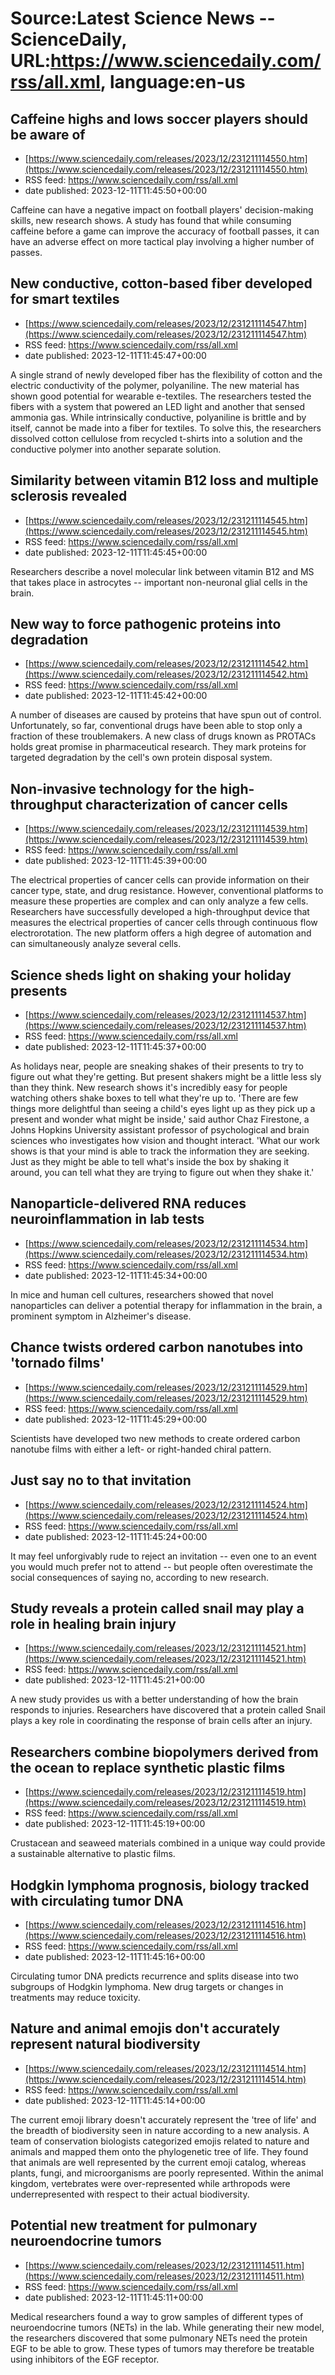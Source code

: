 # Source:Latest Science News -- ScienceDaily, URL:https://www.sciencedaily.com/rss/all.xml, language:en-us

## Caffeine highs and lows soccer players should be aware of
 - [https://www.sciencedaily.com/releases/2023/12/231211114550.htm](https://www.sciencedaily.com/releases/2023/12/231211114550.htm)
 - RSS feed: https://www.sciencedaily.com/rss/all.xml
 - date published: 2023-12-11T11:45:50+00:00

Caffeine can have a negative impact on football players' decision-making skills, new research shows. A study has found that while consuming caffeine before a game can improve the accuracy of football passes, it can have an adverse effect on more tactical play involving a higher number of passes.

## New conductive, cotton-based fiber developed for smart textiles
 - [https://www.sciencedaily.com/releases/2023/12/231211114547.htm](https://www.sciencedaily.com/releases/2023/12/231211114547.htm)
 - RSS feed: https://www.sciencedaily.com/rss/all.xml
 - date published: 2023-12-11T11:45:47+00:00

A single strand of newly developed fiber has the flexibility of cotton and the electric conductivity of the polymer, polyaniline. The new material has shown good potential for wearable e-textiles. The researchers tested the fibers with a system that powered an LED light and another that sensed ammonia gas. While intrinsically conductive, polyaniline is brittle and by itself, cannot be made into a fiber for textiles. To solve this, the researchers dissolved cotton cellulose from recycled t-shirts into a solution and the conductive polymer into another separate solution.

## Similarity between vitamin B12 loss and multiple sclerosis revealed
 - [https://www.sciencedaily.com/releases/2023/12/231211114545.htm](https://www.sciencedaily.com/releases/2023/12/231211114545.htm)
 - RSS feed: https://www.sciencedaily.com/rss/all.xml
 - date published: 2023-12-11T11:45:45+00:00

Researchers describe a novel molecular link between vitamin B12 and MS that takes place in astrocytes -- important non-neuronal glial cells in the brain.

## New way to force pathogenic proteins into degradation
 - [https://www.sciencedaily.com/releases/2023/12/231211114542.htm](https://www.sciencedaily.com/releases/2023/12/231211114542.htm)
 - RSS feed: https://www.sciencedaily.com/rss/all.xml
 - date published: 2023-12-11T11:45:42+00:00

A number of diseases are caused by proteins that have spun out of control. Unfortunately, so far, conventional drugs have been able to stop only a fraction of these troublemakers. A new class of drugs known as PROTACs holds great promise in pharmaceutical research. They mark proteins for targeted degradation by the cell's own protein disposal system.

## Non-invasive technology for the high-throughput characterization of cancer cells
 - [https://www.sciencedaily.com/releases/2023/12/231211114539.htm](https://www.sciencedaily.com/releases/2023/12/231211114539.htm)
 - RSS feed: https://www.sciencedaily.com/rss/all.xml
 - date published: 2023-12-11T11:45:39+00:00

The electrical properties of cancer cells can provide information on their cancer type, state, and drug resistance. However, conventional platforms to measure these properties are complex and can only analyze a few cells. Researchers have successfully developed a high-throughput device that measures the electrical properties of cancer cells through continuous flow electrorotation. The new platform offers a high degree of automation and can simultaneously analyze several cells.

## Science sheds light on shaking your holiday presents
 - [https://www.sciencedaily.com/releases/2023/12/231211114537.htm](https://www.sciencedaily.com/releases/2023/12/231211114537.htm)
 - RSS feed: https://www.sciencedaily.com/rss/all.xml
 - date published: 2023-12-11T11:45:37+00:00

As holidays near, people are sneaking shakes of their presents to try to figure out what they're getting. But present shakers might be a little less sly than they think. New research shows it's incredibly easy for people watching others shake boxes to tell what they're up to. 'There are few things more delightful than seeing a child's eyes light up as they pick up a present and wonder what might be inside,' said author Chaz Firestone, a Johns Hopkins University assistant professor of psychological and brain sciences who investigates how vision and thought interact. 'What our work shows is that your mind is able to track the information they are seeking. Just as they might be able to tell what's inside the box by shaking it around, you can tell what they are trying to figure out when they shake it.'

## Nanoparticle-delivered RNA reduces neuroinflammation in lab tests
 - [https://www.sciencedaily.com/releases/2023/12/231211114534.htm](https://www.sciencedaily.com/releases/2023/12/231211114534.htm)
 - RSS feed: https://www.sciencedaily.com/rss/all.xml
 - date published: 2023-12-11T11:45:34+00:00

In mice and human cell cultures, researchers showed that novel nanoparticles can deliver a potential therapy for inflammation in the brain, a prominent symptom in Alzheimer's disease.

## Chance twists ordered carbon nanotubes into 'tornado films'
 - [https://www.sciencedaily.com/releases/2023/12/231211114529.htm](https://www.sciencedaily.com/releases/2023/12/231211114529.htm)
 - RSS feed: https://www.sciencedaily.com/rss/all.xml
 - date published: 2023-12-11T11:45:29+00:00

Scientists have developed two new methods to create ordered carbon nanotube films with either a left- or right-handed chiral pattern.

## Just say no to that invitation
 - [https://www.sciencedaily.com/releases/2023/12/231211114524.htm](https://www.sciencedaily.com/releases/2023/12/231211114524.htm)
 - RSS feed: https://www.sciencedaily.com/rss/all.xml
 - date published: 2023-12-11T11:45:24+00:00

It may feel unforgivably rude to reject an invitation -- even one to an event you would much prefer not to attend -- but people often overestimate the social consequences of saying no, according to new research.

## Study reveals a protein called snail may play a role in healing brain injury
 - [https://www.sciencedaily.com/releases/2023/12/231211114521.htm](https://www.sciencedaily.com/releases/2023/12/231211114521.htm)
 - RSS feed: https://www.sciencedaily.com/rss/all.xml
 - date published: 2023-12-11T11:45:21+00:00

A new study provides us with a better understanding of how the brain responds to injuries. Researchers have discovered that a protein called Snail plays a key role in coordinating the response of brain cells after an injury.

## Researchers combine biopolymers derived from the ocean to replace synthetic plastic films
 - [https://www.sciencedaily.com/releases/2023/12/231211114519.htm](https://www.sciencedaily.com/releases/2023/12/231211114519.htm)
 - RSS feed: https://www.sciencedaily.com/rss/all.xml
 - date published: 2023-12-11T11:45:19+00:00

Crustacean and seaweed materials combined in a unique way could provide a sustainable alternative to plastic films.

## Hodgkin lymphoma prognosis, biology tracked with circulating tumor DNA
 - [https://www.sciencedaily.com/releases/2023/12/231211114516.htm](https://www.sciencedaily.com/releases/2023/12/231211114516.htm)
 - RSS feed: https://www.sciencedaily.com/rss/all.xml
 - date published: 2023-12-11T11:45:16+00:00

Circulating tumor DNA predicts recurrence and splits disease into two subgroups of Hodgkin lymphoma. New drug targets or changes in treatments may reduce toxicity.

## Nature and animal emojis don't accurately represent natural biodiversity
 - [https://www.sciencedaily.com/releases/2023/12/231211114514.htm](https://www.sciencedaily.com/releases/2023/12/231211114514.htm)
 - RSS feed: https://www.sciencedaily.com/rss/all.xml
 - date published: 2023-12-11T11:45:14+00:00

The current emoji library doesn't accurately represent the 'tree of life' and the breadth of biodiversity seen in nature according to a new analysis. A team of conservation biologists categorized emojis related to nature and animals and mapped them onto the phylogenetic tree of life. They found that animals are well represented by the current emoji catalog, whereas plants, fungi, and microorganisms are poorly represented. Within the animal kingdom, vertebrates were over-represented while arthropods were underrepresented with respect to their actual biodiversity.

## Potential new treatment for pulmonary neuroendocrine tumors
 - [https://www.sciencedaily.com/releases/2023/12/231211114511.htm](https://www.sciencedaily.com/releases/2023/12/231211114511.htm)
 - RSS feed: https://www.sciencedaily.com/rss/all.xml
 - date published: 2023-12-11T11:45:11+00:00

Medical researchers found a way to grow samples of different types of neuroendocrine tumors (NETs) in the lab. While generating their new model, the researchers discovered that some pulmonary NETs need the protein EGF to be able to grow. These types of tumors may therefore be treatable using inhibitors of the EGF receptor.

